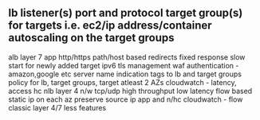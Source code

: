 lb
    listener(s) port and protocol
    target group(s) for targets i.e. ec2/ip address/container
    autoscaling on the target groups
-----

alb
    layer 7
    app
    http/https
    path/host based
    redirects
    fixed response
    slow start for newly added target
    ipv6
    tls management
    waf
    authentication - amazon,google etc
    server name indication
    tags to lb and target groups
    policy for lb, target groups, target
    atleast 2 AZs
    cloudwatch - latency, access
    hc
nlb
    layer 4
    n/w
    tcp/udp
    high throughput
    low latency
    flow based
    static ip on each az
    preserve source ip
    app and n/hc
    cloudwatch - flow
classic
    layer 4/7
    less features